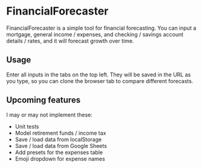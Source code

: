 # FinancialForecaster

FinancialForecaster is a simple tool for financial forecasting.  You can input a mortgage, general income / expenses, and checking / savings account details / rates, and it will forecast growth over time.

## Usage

Enter all inputs in the tabs on the top left.  They will be saved in the URL as you type, so you can clone the browser tab to compare different forecasts.

## Upcoming features

I may or may not implement these:

 - Unit tests
 - Model retirement funds / income tax
 - Save / load data from localStorage
 - Save / load data from Google Sheets
 - Add presets for the expenses table
 - Emoji dropdown for expense names